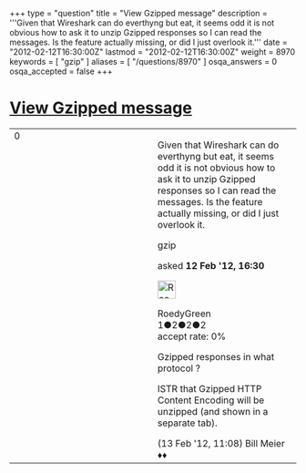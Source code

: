 +++
type = "question"
title = "View Gzipped message"
description = '''Given that Wireshark can do everthyng but eat, it seems odd it is not obvious how to ask it to unzip Gzipped responses so I can read the messages. Is the feature actually missing, or did I just overlook it.'''
date = "2012-02-12T16:30:00Z"
lastmod = "2012-02-12T16:30:00Z"
weight = 8970
keywords = [ "gzip" ]
aliases = [ "/questions/8970" ]
osqa_answers = 0
osqa_accepted = false
+++

<div class="headNormal">

# [View Gzipped message](/questions/8970/view-gzipped-message)

</div>

<div id="main-body">

<div id="askform">

<table id="question-table" style="width:100%;"><colgroup><col style="width: 50%" /><col style="width: 50%" /></colgroup><tbody><tr class="odd"><td style="width: 30px; vertical-align: top"><div class="vote-buttons"><div id="post-8970-score" class="post-score" title="current number of votes">0</div><div id="favorite-count" class="favorite-count"></div></div></td><td><div id="item-right"><div class="question-body"><p>Given that Wireshark can do everthyng but eat, it seems odd it is not obvious how to ask it to unzip Gzipped responses so I can read the messages. Is the feature actually missing, or did I just overlook it.</p></div><div id="question-tags" class="tags-container tags">gzip</div><div id="question-controls" class="post-controls"></div><div class="post-update-info-container"><div class="post-update-info post-update-info-user"><p>asked <strong>12 Feb '12, 16:30</strong></p><img src="https://secure.gravatar.com/avatar/5fbd015a1887895b5162f7ecea7ae54b?s=32&amp;d=identicon&amp;r=g" class="gravatar" width="32" height="32" alt="RoedyGreen&#39;s gravatar image" /><p>RoedyGreen<br />
<span class="score" title="1 reputation points">1</span><span title="2 badges"><span class="badge1">●</span><span class="badgecount">2</span></span><span title="2 badges"><span class="silver">●</span><span class="badgecount">2</span></span><span title="2 badges"><span class="bronze">●</span><span class="badgecount">2</span></span><br />
<span class="accept_rate" title="Rate of the user&#39;s accepted answers">accept rate:</span> <span title="RoedyGreen has no accepted answers">0%</span></p></div></div><div id="comments-container-8970" class="comments-container"><span id="8980"></span><div id="comment-8980" class="comment"><div id="post-8980-score" class="comment-score"></div><div class="comment-text"><p>Gzipped responses in what protocol ?</p><p>ISTR that Gzipped HTTP Content Encoding will be unzipped (and shown in a separate tab).</p></div><div id="comment-8980-info" class="comment-info"><span class="comment-age">(13 Feb '12, 11:08)</span> Bill Meier ♦♦</div></div></div><div id="comment-tools-8970" class="comment-tools"></div><div class="clear"></div><div id="comment-8970-form-container" class="comment-form-container"></div><div class="clear"></div></div></td></tr></tbody></table>

</div>

</div>

